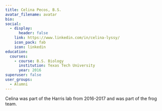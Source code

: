```yaml
---
title: Celina Pecos, B.S.
avatar_filename: avatar
bio: 
social:
  - display:
      header: false
    link: https://www.linkedin.com/in/celina-lyssy/
    icon_pack: fab
    icon: linkedin
education:
  courses:
    - course: B.S. Biology
      institution: Texas Tech University
      year: 2016
superuser: false
user_groups:
  - Alumni
---
```

Celina was part of the Harris lab from 2016-2017 and was part of the frog team.

